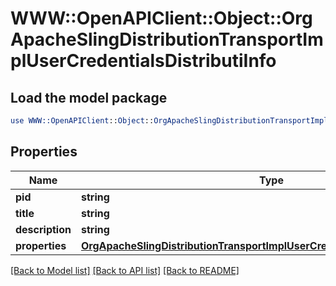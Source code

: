 # WWW::OpenAPIClient::Object::OrgApacheSlingDistributionTransportImplUserCredentialsDistributiInfo

## Load the model package
```perl
use WWW::OpenAPIClient::Object::OrgApacheSlingDistributionTransportImplUserCredentialsDistributiInfo;
```

## Properties
Name | Type | Description | Notes
------------ | ------------- | ------------- | -------------
**pid** | **string** |  | [optional] 
**title** | **string** |  | [optional] 
**description** | **string** |  | [optional] 
**properties** | [**OrgApacheSlingDistributionTransportImplUserCredentialsDistributiProperties**](OrgApacheSlingDistributionTransportImplUserCredentialsDistributiProperties.md) |  | [optional] 

[[Back to Model list]](../README.md#documentation-for-models) [[Back to API list]](../README.md#documentation-for-api-endpoints) [[Back to README]](../README.md)



